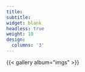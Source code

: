 ```yaml
---
title:
subtitle:
widget: blank
headless: true
weight: 10
design:
  columns: '3'
---
```


{{< gallery album="imgs" >}}